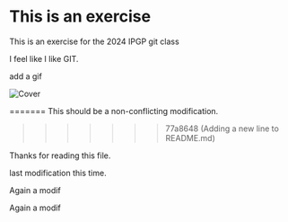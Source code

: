 # This is an exercise

This is an exercise for the 2024 IPGP git class

I feel like I like GIT.

add a gif

![Cover](https://f.hellowork.com/blogdumoderateur/2013/02/nyan-cat-gif-1.gif)

=======
This should be a non-conflicting modification.
>>>>>>> 77a8648 (Adding a new line to README.md)

Thanks for reading this file.

last modification this time.

Again a modif

Again a modif
